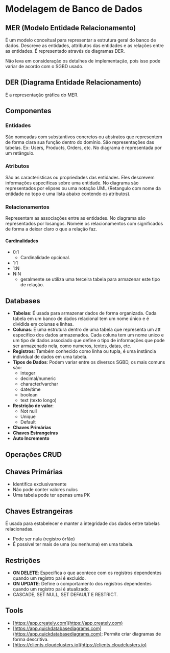 # Modelagem de Banco de Dados

## MER (Modelo Entidade Relacionamento)

É um modelo conceitual para representar a estrutura geral do banco de dados.
Descreve as entidades, attributos das entidades e as relações entre as entidades.
É representado através de diagramas DER.

Não leva em consideração os detalhes de implementação, pois isso pode variar de acordo com o SGBD usado.

## DER (Diagrama Entidade Relacionamento)

É a representação gráfica do MER.

## Componentes

### Entidades

São nomeadas com substantivos concretos ou abstratos que representem de forma clara sua função dentro do domínio.
São representações das tabelas.
Ex: Users, Products, Orders, etc.
No diagrama é representada por um retângulo.

### Atributos

São as caracteristicas ou propriedades das entidades. Eles descrevem informações especificas sobre uma entidade.
No diagrama são representados por elipses ou uma notação UML (Retangulo com nome da entidade no topo e uma lista abaixo contendo os atributos).

### Relacionamentos

Representam as associações entre as entidades.
No diagrama são representados por losangos.
Nomeie os relacionamentos com significados de forma a deixar claro o que a relação faz.

#### Cardinalidades

- 0:1
  - Cardinalidade opcional.
- 1:1
- 1:N
- N:N
  - geralmente se utiliza uma terceira tabela para armazenar este tipo de relação.

## Databases

- **Tabelas**: É usada para armazenar dados de forma organizada. Cada tabela em um banco de dados relacional tem um nome único e é dividida em colunas e linhas.
- **Colunas**: É uma estrutura dentro de uma tabela que representa um att especifico dos dados armazenados. Cada coluna tem um nome unico e um tipo de dados associado que define o tipo de informações que pode ser armazenado nela, como numeros, textos, datas, etc.
- **Registros**: Também conhecido como linha ou tupla, é uma instância individual de dados em uma tabela.
- **Tipos de Dados**: Podem variar entre os diversos SGBD, os mais comuns são:
  - integer
  - decimal/numeric
  - character/varchar
  - date/time
  - boolean
  - text (texto longo)
- **Restrição de valor**:
  - Not null
  - Unique
  - Default
- **Chaves Primárias**
- **Chaves Estrangeiras**
- **Auto Incremento**

## Operações CRUD

## Chaves Primárias

- Identifica exclusivamente
- Não pode conter valores nulos
- Uma tabela pode ter apenas uma PK

## Chaves Estrangeiras

É usada para estabelecer e manter a integridade dos dados entre tabelas relacionadas.

- Pode ser nula (registro órfão)
- É possível ter mais de uma (ou nenhuma) em uma tabela.

## Restrições

- **ON DELETE**: Especifica o que acontece com os registros dependentes quando um registro pai é excluido.
- **ON UPDATE**: Define o comportamento dos registros dependentes quando um registro pai é atualizado.
- CASCADE, SET NULL, SET DEFAULT E RESTRICT.

## Tools

- [https://app.creately.com](https://app.creately.com)
- [https://app.quickdatabasediagrams.com](https://app.quickdatabasediagrams.com): Permite criar diagramas de forma descritiva.
- [https://clients.cloudclusters.io](https://clients.cloudclusters.io)